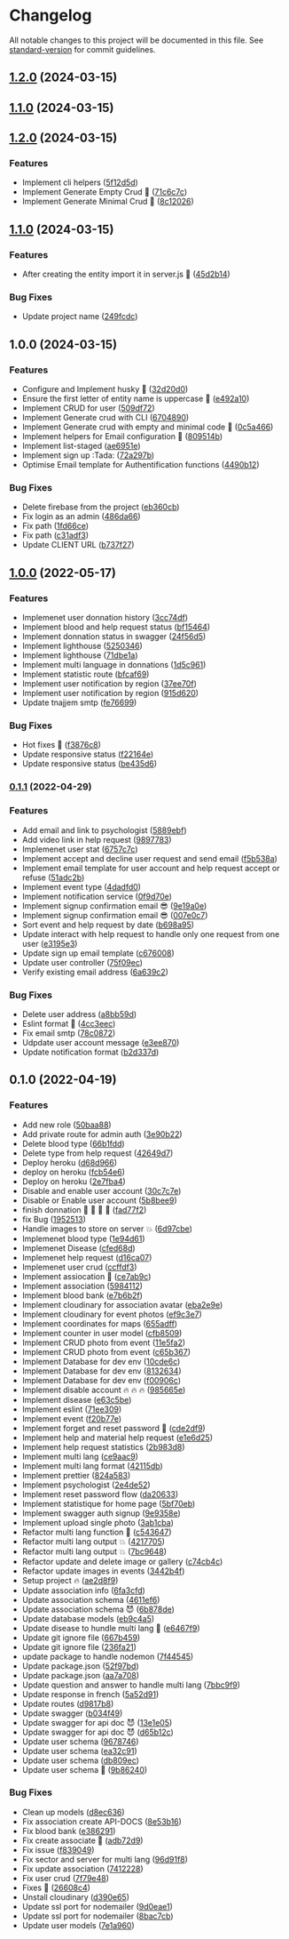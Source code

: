 # Changelog

All notable changes to this project will be documented in this file. See [standard-version](https://github.com/conventional-changelog/standard-version) for commit guidelines.

## [1.2.0](https://github.com/fadhlaouir/node-express-starter/compare/v0.1.0...v1.2.0) (2024-03-15)

## [1.1.0](https://github.com/fadhlaouir/node-express-starter/compare/v0.1.0...v1.1.0) (2024-03-15)

## [1.2.0](https://github.com/fadhlaouir/node-express-starter/compare/v1.1.0...v0.1.0) (2024-03-15)


### Features

* Implement cli helpers ([5f12d5d](https://github.com/fadhlaouir/node-express-starter/commit/5f12d5d636a55570453e450233899d3dff673185))
* Implement Generate Empty Crud :tada: ([71c6c7c](https://github.com/fadhlaouir/node-express-starter/commit/71c6c7c1f0be3a6129565a14aaaf01940ee3fdcb))
* Implement Generate Minimal Crud :tada: ([8c12026](https://github.com/fadhlaouir/node-express-starter/commit/8c1202657ed38650c78dac61ba6d6aa9df6d286c))

## [1.1.0](https://github.com/fadhlaouir/node-express-starter/compare/v1.0.0...v1.1.0) (2024-03-15)


### Features

* After creating the entity import it in server.js :tada: ([45d2b14](https://github.com/fadhlaouir/node-express-starter/commit/45d2b149301d609471424fcce7471c0fea5955b5))


### Bug Fixes

* Update project name ([249fcdc](https://github.com/fadhlaouir/node-express-starter/commit/249fcdc2a1305292fd1c6c548eb7842c1fec2216))

## 1.0.0 (2024-03-15)


### Features

* Configure and Implement husky :tada: ([32d20d0](https://github.com/fadhlaouir/node-express-starter/commit/32d20d0aafb964dc71dbdbdb0c34f9638a22a05c))
* Ensure the first letter of entity name is uppercase :tada: ([e492a10](https://github.com/fadhlaouir/node-express-starter/commit/e492a10e5d5c349d1c7c24d22205d4d82190380c))
* Implement CRUD for user ([509df72](https://github.com/fadhlaouir/node-express-starter/commit/509df72a7d401ae2575a72ba747155efea0ea81c))
* Implement Generate crud with CLI ([6704890](https://github.com/fadhlaouir/node-express-starter/commit/6704890b524271b07d9f0c3e6691531bcf2d6b4e))
* Implement Generate crud with empty and minimal code :tada: ([0c5a466](https://github.com/fadhlaouir/node-express-starter/commit/0c5a4664b70a38d63183133bca3bc2f7c20a8a70))
* Implement helpers for Email configuration :tada: ([809514b](https://github.com/fadhlaouir/node-express-starter/commit/809514b4269ee7eab01cc50e9bdc37d3d396023d))
* Implement list-staged ([ae6951e](https://github.com/fadhlaouir/node-express-starter/commit/ae6951e1c79ae60f93a3251aa97ca890484e185a))
* Implement sign up :Tada: ([72a297b](https://github.com/fadhlaouir/node-express-starter/commit/72a297b941b325902ddf2b383a605982f4a55bb8))
* Optimise Email template for Authentification functions ([4490b12](https://github.com/fadhlaouir/node-express-starter/commit/4490b123a667a36f30cbb04b6b32147e74252a92))


### Bug Fixes

* Delete firebase from the project ([eb360cb](https://github.com/fadhlaouir/node-express-starter/commit/eb360cb113e8e2dc66d11c94ea7f57421a086328))
* Fix login as an admin ([486da66](https://github.com/fadhlaouir/node-express-starter/commit/486da66d84a166b143f9556c465987070399a46e))
* Fix path ([1fd66ce](https://github.com/fadhlaouir/node-express-starter/commit/1fd66ce3703d3ed161146ddbcdc68f456ea8b55e))
* Fix path ([c31adf3](https://github.com/fadhlaouir/node-express-starter/commit/c31adf3cae262754f1e4c982dfd9e42569b8ba76))
* Update CLIENT URL ([b737f27](https://github.com/fadhlaouir/node-express-starter/commit/b737f27324fcfafef81843f4ea287bd0ac0ee926))

## [1.0.0](https://github.com/Orange-Digital-Center-Tunisia/atgmo-api/compare/v0.1.1...v1.0.0) (2022-05-17)


### Features

* Implemenet user donnation history ([3cc74df](https://github.com/Orange-Digital-Center-Tunisia/atgmo-api/commit/3cc74df4fb4c6f4cde1aa4cb9edb539fed6fc876))
* Implement blood and help request status  ([bf15464](https://github.com/Orange-Digital-Center-Tunisia/atgmo-api/commit/bf15464b52b28bdf7369f3328fe168d0e911f8a2))
* Implement donnation status in swagger ([24f56d5](https://github.com/Orange-Digital-Center-Tunisia/atgmo-api/commit/24f56d527b4d23ec85b7f9e4bf5e19313f754c56))
* Implement lighthouse ([5250346](https://github.com/Orange-Digital-Center-Tunisia/atgmo-api/commit/5250346a2a7c22c9c8b5cfa5fb89b984f6c5e6da))
* Implement lighthouse ([71dbe1a](https://github.com/Orange-Digital-Center-Tunisia/atgmo-api/commit/71dbe1a53a82e189c291360ece2c1199f639e4c7))
* Implement multi language in donnations ([1d5c961](https://github.com/Orange-Digital-Center-Tunisia/atgmo-api/commit/1d5c96199027c011bfe1c80e3c1359347df088b9))
* Implement statistic route ([bfcaf69](https://github.com/Orange-Digital-Center-Tunisia/atgmo-api/commit/bfcaf69b4f767a1fe5687000d452350925cc8590))
* Implement user notification by region ([37ee70f](https://github.com/Orange-Digital-Center-Tunisia/atgmo-api/commit/37ee70fc62f57eb10a10d0efb1eb9973b47ebb2e))
* Implement user notification by region ([915d620](https://github.com/Orange-Digital-Center-Tunisia/atgmo-api/commit/915d620fd55afadf700220249a0263d1c1a11525))
* Update tnajjem smtp ([fe76699](https://github.com/Orange-Digital-Center-Tunisia/atgmo-api/commit/fe76699267a5b61b04d3105f2107ba96575b6409))


### Bug Fixes

* Hot fixes :wrench: ([f3876c8](https://github.com/Orange-Digital-Center-Tunisia/atgmo-api/commit/f3876c8465c6403ac186df5acc1a3071b5a55751))
* Update responsive status ([f22164e](https://github.com/Orange-Digital-Center-Tunisia/atgmo-api/commit/f22164e625cd051ae11d263e425f1a85c246ce81))
* Update responsive status ([be435d6](https://github.com/Orange-Digital-Center-Tunisia/atgmo-api/commit/be435d62acfbd58ccc890d44536397595366db2d))

### [0.1.1](https://github.com/Orange-Digital-Center-Tunisia/atgmo-api/compare/v0.1.0...v0.1.1) (2022-04-29)


### Features

* Add email and link to psychologist ([5889ebf](https://github.com/Orange-Digital-Center-Tunisia/atgmo-api/commit/5889ebfdb065dca5abab9a4c7373b7abf097892d))
* Add video link in help request ([9897783](https://github.com/Orange-Digital-Center-Tunisia/atgmo-api/commit/9897783aa37b1e65250cdab63449b33a415e9ad5))
* Implemenet user stat ([6757c7c](https://github.com/Orange-Digital-Center-Tunisia/atgmo-api/commit/6757c7c95bb84a9d0691434fc35037cc4e576678))
* Implement accept and decline user request and send email ([f5b538a](https://github.com/Orange-Digital-Center-Tunisia/atgmo-api/commit/f5b538a671fc30d1de2af8ae72e6899cb3c8b9ce))
* Implement email template for user account and help request accept or refuse ([51adc2b](https://github.com/Orange-Digital-Center-Tunisia/atgmo-api/commit/51adc2b2ba8971e1c849b44ffee3c69954b0ba3b))
* Implement event type ([4dadfd0](https://github.com/Orange-Digital-Center-Tunisia/atgmo-api/commit/4dadfd0a178d156c3532abe5b81d9a08bbaa17f3))
* Implement notification service ([0f9d70e](https://github.com/Orange-Digital-Center-Tunisia/atgmo-api/commit/0f9d70e14c355b714f98237071303cc9aab73e88))
* Implement signup confirmation email :sunglasses: ([9e19a0e](https://github.com/Orange-Digital-Center-Tunisia/atgmo-api/commit/9e19a0e58e039f11c10365947c55fca53e5e992f))
* Implement signup confirmation email :sunglasses: ([007e0c7](https://github.com/Orange-Digital-Center-Tunisia/atgmo-api/commit/007e0c7de2056b33da0343c7f2bd455fe17f7120))
* Sort event and help request by date ([b698a95](https://github.com/Orange-Digital-Center-Tunisia/atgmo-api/commit/b698a9547fa74192bfe34d84f92d376803220288))
* Update interact with help request to handle only one request from one user ([e3195e3](https://github.com/Orange-Digital-Center-Tunisia/atgmo-api/commit/e3195e3112916f0bfa3cee73975ed688d0311b0a))
* Update sign up email template ([c676008](https://github.com/Orange-Digital-Center-Tunisia/atgmo-api/commit/c676008782afc74a7e9615ae8009b52fc1fa459b))
* Update user controller ([75f09ec](https://github.com/Orange-Digital-Center-Tunisia/atgmo-api/commit/75f09ec670d675d70e9b31f7a202396d45a8da46))
* Verify existing email address ([6a639c2](https://github.com/Orange-Digital-Center-Tunisia/atgmo-api/commit/6a639c2be248def81f04105e3d162cc0dcb64220))


### Bug Fixes

* Delete user address ([a8bb59d](https://github.com/Orange-Digital-Center-Tunisia/atgmo-api/commit/a8bb59d9cd2257f7ee08d58e9eb803a69ef247cf))
* Eslint format :construction: ([4cc3eec](https://github.com/Orange-Digital-Center-Tunisia/atgmo-api/commit/4cc3eeca576d90f76c892d99456017b600217a97))
* Fix email smtp ([78c0872](https://github.com/Orange-Digital-Center-Tunisia/atgmo-api/commit/78c0872b8519eb7da7f5227dd995ca9b7bb0bad0))
* Udpdate user account message ([e3ee870](https://github.com/Orange-Digital-Center-Tunisia/atgmo-api/commit/e3ee8707c69ded9644d21d5982e8ac13cd137514))
* Update notification format ([b2d337d](https://github.com/Orange-Digital-Center-Tunisia/atgmo-api/commit/b2d337d80d59e25bdacf96abefc5c69c75f69993))

## 0.1.0 (2022-04-19)


### Features

* Add new role ([50baa88](https://github.com/Orange-Digital-Center-Tunisia/atgmo-api/commit/50baa88fe2ca32bc1bf83951e6cf59294b9f3fd2))
* Add private route for admin auth ([3e90b22](https://github.com/Orange-Digital-Center-Tunisia/atgmo-api/commit/3e90b2217293c2f7ff088a3c5bbdb6e3b5af1bb8))
* Delete blood type ([66b1fdd](https://github.com/Orange-Digital-Center-Tunisia/atgmo-api/commit/66b1fdd8f24946c1d9e5804bf20e3bf247326d9a))
* Delete type from help request ([42649d7](https://github.com/Orange-Digital-Center-Tunisia/atgmo-api/commit/42649d7951debe9c6a0b43fed994c925685c5a98))
* Deploy heroku ([d68d966](https://github.com/Orange-Digital-Center-Tunisia/atgmo-api/commit/d68d966c1f54a16d07a7ba99206225cde6e5c61d))
* deploy on heroku ([fcb54e6](https://github.com/Orange-Digital-Center-Tunisia/atgmo-api/commit/fcb54e6f153c9bee1468174e439cb433fd3d5d16))
* Deploy on heroku ([2e7fba4](https://github.com/Orange-Digital-Center-Tunisia/atgmo-api/commit/2e7fba42b4981f3c69837a8aefaa2f0d3c7aff7a))
* Disable and enable user account ([30c7c7e](https://github.com/Orange-Digital-Center-Tunisia/atgmo-api/commit/30c7c7e546a3c07da590455e71dc744ea71d27f1))
* Disable or Enable user account ([5b8bee9](https://github.com/Orange-Digital-Center-Tunisia/atgmo-api/commit/5b8bee97ea325450c6aabed0d2e85ec5f5ecfc1e))
* finish donnation :art: :rocket: :rocket: :rocket: ([fad77f2](https://github.com/Orange-Digital-Center-Tunisia/atgmo-api/commit/fad77f2c6caad76169697fe1595fec4ebd0c2f6d))
* fix Bug ([1952513](https://github.com/Orange-Digital-Center-Tunisia/atgmo-api/commit/195251307c2522d93a2f70ea3dea17a10c37fdd6))
* Handle images to store on server :collision: ([6d97cbe](https://github.com/Orange-Digital-Center-Tunisia/atgmo-api/commit/6d97cbe10707db7d9eebe76c7e7a954bb80050db))
* Implemenet blood type ([1e94d61](https://github.com/Orange-Digital-Center-Tunisia/atgmo-api/commit/1e94d612a5c6982352488f42a62a44b2e981c719))
* Implemenet Disease ([cfed68d](https://github.com/Orange-Digital-Center-Tunisia/atgmo-api/commit/cfed68d1c46de13f0400b915893d0cf5353270a7))
* Implemenet help request ([d16ca07](https://github.com/Orange-Digital-Center-Tunisia/atgmo-api/commit/d16ca079180ac6a5b33d32a4d6bffe79bc271e65))
* Implemenet user crud ([ccffdf3](https://github.com/Orange-Digital-Center-Tunisia/atgmo-api/commit/ccffdf376980440c4c1f2033a0fb7dea7c7162b0))
* Implement assiocation :lipstick: ([ce7ab9c](https://github.com/Orange-Digital-Center-Tunisia/atgmo-api/commit/ce7ab9ccf280748eaed6ba2ed13b8d485d30b813))
* Implement association ([5984112](https://github.com/Orange-Digital-Center-Tunisia/atgmo-api/commit/5984112960c1be8e8a30a1e92b2e23300c315c97))
* Implement blood bank ([e7b6b2f](https://github.com/Orange-Digital-Center-Tunisia/atgmo-api/commit/e7b6b2fc84e6e85dcd833323cfed59bbf41e2b5a))
* Implement cloudinary for association avatar ([eba2e9e](https://github.com/Orange-Digital-Center-Tunisia/atgmo-api/commit/eba2e9e951a1bc209b2ead072ef3e00e2aa5eeb8))
* Implement cloudinary for event photos ([ef9c3e7](https://github.com/Orange-Digital-Center-Tunisia/atgmo-api/commit/ef9c3e75ffdd7660977e5f6d58916b7484491640))
* Implement coordinates for maps ([655adff](https://github.com/Orange-Digital-Center-Tunisia/atgmo-api/commit/655adff54966c40339061172a5cf8e362ff0c7c7))
* Implement counter in user model ([cfb8509](https://github.com/Orange-Digital-Center-Tunisia/atgmo-api/commit/cfb850963984b381d024f5b8801d514b4c58e41b))
* Implement CRUD photo from event ([11e5fa2](https://github.com/Orange-Digital-Center-Tunisia/atgmo-api/commit/11e5fa2ff99535544a1774f77d22e2b14c4fe12a))
* Implement CRUD photo from event ([c65b367](https://github.com/Orange-Digital-Center-Tunisia/atgmo-api/commit/c65b3677c88c2cb99614bd780873dbef958bea55))
* Implement Database for dev env ([10cde6c](https://github.com/Orange-Digital-Center-Tunisia/atgmo-api/commit/10cde6c21b0257f38ddd40a47a409ab5d8494641))
* Implement Database for dev env ([8132634](https://github.com/Orange-Digital-Center-Tunisia/atgmo-api/commit/813263479e8010fa5d218ca630866b24ae46ce20))
* Implement Database for dev env ([f00906c](https://github.com/Orange-Digital-Center-Tunisia/atgmo-api/commit/f00906c08326debedcbf930fee649b4a85287db0))
* Implement disable account :fire: :fire: :fire: ([985665e](https://github.com/Orange-Digital-Center-Tunisia/atgmo-api/commit/985665e16d25e19b865c7f6ad6086abd93e45bb0))
* Implement disease ([e63c5be](https://github.com/Orange-Digital-Center-Tunisia/atgmo-api/commit/e63c5beabe7c614708dbe83abb68cbd46e613d5d))
* Implement eslint ([71ee309](https://github.com/Orange-Digital-Center-Tunisia/atgmo-api/commit/71ee30941abe42f57974f7fe8d6534a54a4a39c6))
* Implement event ([f20b77e](https://github.com/Orange-Digital-Center-Tunisia/atgmo-api/commit/f20b77e35d7192c7faf7d6d2d4138d788c2756c1))
* Implement forget and reset password :tada: ([cde2df9](https://github.com/Orange-Digital-Center-Tunisia/atgmo-api/commit/cde2df91d096ad7a834390eabf81e68e4132391a))
* Implement help and material help request ([e1e6d25](https://github.com/Orange-Digital-Center-Tunisia/atgmo-api/commit/e1e6d25616b9edc2549b21dfa65e94474678b5d9))
* Implement help request statistics ([2b983d8](https://github.com/Orange-Digital-Center-Tunisia/atgmo-api/commit/2b983d88d82a7ba45681593267757e166451ec0e))
* Implement multi lang ([ce9aac9](https://github.com/Orange-Digital-Center-Tunisia/atgmo-api/commit/ce9aac9e701d4060c9ac9c66e84b11f736211171))
* Implement multi lang format ([42115db](https://github.com/Orange-Digital-Center-Tunisia/atgmo-api/commit/42115dbd44fc5a38eed230257e48d74a6e86bea9))
* Implement prettier ([824a583](https://github.com/Orange-Digital-Center-Tunisia/atgmo-api/commit/824a58318c2e53f27ad6d7adc4a7b81c81fa491b))
* Implement psychologist ([2e4de52](https://github.com/Orange-Digital-Center-Tunisia/atgmo-api/commit/2e4de5224bd55a227008d6e61fc366a54a45c4f9))
* Implement reset password flow ([da20633](https://github.com/Orange-Digital-Center-Tunisia/atgmo-api/commit/da20633288a071dd575cbf3b84e336d19af18a10))
* Implement statistique for home page ([5bf70eb](https://github.com/Orange-Digital-Center-Tunisia/atgmo-api/commit/5bf70eb278ff8975715afcf0eb37ebf2a8e08155))
* Implement swagger auth signup ([9e9358e](https://github.com/Orange-Digital-Center-Tunisia/atgmo-api/commit/9e9358ea2a2fb2bf6b1c8ddf5b6d4368e0491bbd))
* Implement upload single photo ([3ab1cba](https://github.com/Orange-Digital-Center-Tunisia/atgmo-api/commit/3ab1cba5e1e80274fd438bc5bdeec434ff8c1f2e))
* Refactor  multi lang function :tada: ([c543647](https://github.com/Orange-Digital-Center-Tunisia/atgmo-api/commit/c5436475fed73f7364667546b83506aff60acf35))
* Refactor multi lang output :boom: ([4217705](https://github.com/Orange-Digital-Center-Tunisia/atgmo-api/commit/421770540d52c78cf881a96c89d7d4eabd1bd719))
* Refactor multi lang output :boom: ([7bc9648](https://github.com/Orange-Digital-Center-Tunisia/atgmo-api/commit/7bc964813151bece7e595dfe68d84d97e0960062))
* Refactor update and delete image or gallery ([c74cb4c](https://github.com/Orange-Digital-Center-Tunisia/atgmo-api/commit/c74cb4c5011a434ef4de365eae391918583598b2))
* Refactor update images in events ([3442b4f](https://github.com/Orange-Digital-Center-Tunisia/atgmo-api/commit/3442b4f4465e33c2e67ca2886338eb2fc5fcfff8))
* Setup project :fire: ([ae2d8f9](https://github.com/Orange-Digital-Center-Tunisia/atgmo-api/commit/ae2d8f91822b1d785714d6c5a22b9244ba39f782))
* Update association info ([6fa3cfd](https://github.com/Orange-Digital-Center-Tunisia/atgmo-api/commit/6fa3cfdd7cc4acfc9c7d29930987639bf452de36))
* Update association schema ([4611ef6](https://github.com/Orange-Digital-Center-Tunisia/atgmo-api/commit/4611ef68d6e6be01f5f17aa932062dc5c6edad9e))
* Update association schema :smiling_imp: ([6b878de](https://github.com/Orange-Digital-Center-Tunisia/atgmo-api/commit/6b878de58ed356498ddb628d870306ae81f7bbb4))
* Update database models ([eb9c4a5](https://github.com/Orange-Digital-Center-Tunisia/atgmo-api/commit/eb9c4a5635f21fe87ea3e1ea76995e0a1f06aceb))
* Update disease to hundle multi lang :lipstick: ([e6467f9](https://github.com/Orange-Digital-Center-Tunisia/atgmo-api/commit/e6467f9b037637b052f671cef9792a60eb51c2f8))
* Update git ignore file ([667b459](https://github.com/Orange-Digital-Center-Tunisia/atgmo-api/commit/667b45980787e0cfa973d7aeace693c328403148))
* Update git ignore file ([236fa21](https://github.com/Orange-Digital-Center-Tunisia/atgmo-api/commit/236fa211bf55b403ee9354baafd20c46148d6d1e))
* update package to handle nodemon ([7f44545](https://github.com/Orange-Digital-Center-Tunisia/atgmo-api/commit/7f445459802af5511584bf25748096e836365b07))
* Update package.json ([52f97bd](https://github.com/Orange-Digital-Center-Tunisia/atgmo-api/commit/52f97bd84f9799e345928aba2adf9dcaa757aae3))
* Update package.json ([aa7a708](https://github.com/Orange-Digital-Center-Tunisia/atgmo-api/commit/aa7a708d51fbd0448c6503bbdcaea8c77dbbec57))
* Update question and answer to handle multi lang ([7bbc9f9](https://github.com/Orange-Digital-Center-Tunisia/atgmo-api/commit/7bbc9f9472260a6d57e338d2b70c41c96cf9cb5b))
* Update response in french ([5a52d91](https://github.com/Orange-Digital-Center-Tunisia/atgmo-api/commit/5a52d9199bf3ece69c221c2abf56d1705626977b))
* Update routes ([d9817b8](https://github.com/Orange-Digital-Center-Tunisia/atgmo-api/commit/d9817b8dc0262a10cdb872e8b30ee491eb880cc8))
* Update swagger ([b034f49](https://github.com/Orange-Digital-Center-Tunisia/atgmo-api/commit/b034f49df84acd63196cb16dabf5d3b0bf24185e))
* Update swagger for api doc :smiling_imp: ([13e1e05](https://github.com/Orange-Digital-Center-Tunisia/atgmo-api/commit/13e1e057db97de1d9c559d2ab1dc816d842a7492))
* Update swagger for api doc 😈 ([d65b12c](https://github.com/Orange-Digital-Center-Tunisia/atgmo-api/commit/d65b12cb2ebf5ba74e25f0ae1423c500e6019d7e))
* Update user schema ([9678746](https://github.com/Orange-Digital-Center-Tunisia/atgmo-api/commit/9678746df3d62df85fddb40d6406be77f5424506))
* Update user schema ([ea32c91](https://github.com/Orange-Digital-Center-Tunisia/atgmo-api/commit/ea32c91281d6367d5fcfa140017a60e0862361fd))
* Update user schema ([db809ec](https://github.com/Orange-Digital-Center-Tunisia/atgmo-api/commit/db809ecf30b63e1df41d66cf72a1c55960b3258f))
* Update user schema :lipstick: ([9b86240](https://github.com/Orange-Digital-Center-Tunisia/atgmo-api/commit/9b86240f91e75899579c88213b4188ea4e68b1e1))


### Bug Fixes

* Clean up models ([d8ec636](https://github.com/Orange-Digital-Center-Tunisia/atgmo-api/commit/d8ec6365fb1bfa4ca071627a20d9db603043b4b0))
* Fix association create API-DOCS ([8e53b16](https://github.com/Orange-Digital-Center-Tunisia/atgmo-api/commit/8e53b1618284d12c4e570605a2bed47f4df8e773))
* Fix blood bank ([e386291](https://github.com/Orange-Digital-Center-Tunisia/atgmo-api/commit/e386291112edd251a785e8cad250203f44cdb159))
* Fix create associate :bug: ([adb72d9](https://github.com/Orange-Digital-Center-Tunisia/atgmo-api/commit/adb72d9f81084665a6147a70df7172bd988192a2))
* Fix issue ([f839049](https://github.com/Orange-Digital-Center-Tunisia/atgmo-api/commit/f839049906fbdd97c2cd8b3cb6f5ee36d2507a1c))
* Fix sector and server for multi lang ([96d91f8](https://github.com/Orange-Digital-Center-Tunisia/atgmo-api/commit/96d91f8f69a6a61130f6db3219970af181c98b6b))
* Fix update association ([7412228](https://github.com/Orange-Digital-Center-Tunisia/atgmo-api/commit/741222838ce4efff5d0720a71ac6951e8a690c30))
* Fix user crud ([7f79e48](https://github.com/Orange-Digital-Center-Tunisia/atgmo-api/commit/7f79e48561acbca755264bfa597bb20fbc8b356c))
* Fixes :hammer: ([26608c4](https://github.com/Orange-Digital-Center-Tunisia/atgmo-api/commit/26608c4ac2812bf5c0e0979f80b1c221f89aa05d))
* Unstall cloudinary ([d390e65](https://github.com/Orange-Digital-Center-Tunisia/atgmo-api/commit/d390e655253e824cc481cae66101fbf06ff8dc89))
* Update ssl port for nodemailer ([9d0eae1](https://github.com/Orange-Digital-Center-Tunisia/atgmo-api/commit/9d0eae12f1b0270418b79eb66474f7f451d13743))
* Update ssl port for nodemailer ([8bac7cb](https://github.com/Orange-Digital-Center-Tunisia/atgmo-api/commit/8bac7cbfe981459790d8a23eb8628045aa61ec85))
* Update user models ([7e1a960](https://github.com/Orange-Digital-Center-Tunisia/atgmo-api/commit/7e1a96051c73151a4433af6f4cb792eddd824e5f))
